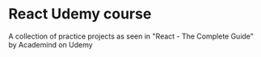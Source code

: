 # React Udemy course
A collection of practice projects as seen in "React - The Complete Guide" by Academind on Udemy
